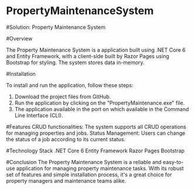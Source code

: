 # PropertyMaintenanceSystem

#Solution: Property Maintenance System

#Overview

The Property Maintenance System is a application built using .NET Core 6 and Entity Framework, with a client-side built by Razor Pages using Bootstrap for styling. The system stores data in-memory.

#Installation

To install and run the application, follow these steps:

1. Download the project files from GitHub.
2. Run the application by clicking on the "PropertyMaintenance.exe" file.
3. The application available in the port on which available in the Command Line Interface (CLI).

#Features
CRUD functionalities: The system supports all CRUD operations for managing properties and jobs.
Status Management: Users can change the status of a job according to its current status.

#Technology Stack
.NET Core 6
Entity Framework
Razor Pages
Bootstrap

#Conclusion
The Property Maintenance System is a reliable and easy-to-use application for managing property maintenance tasks. With its robust set of features and simple installation process, it's a great choice for property managers and maintenance teams alike.
